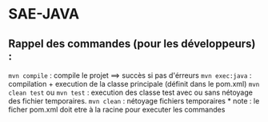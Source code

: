 # SAE-JAVA
## Rappel des commandes (pour les développeurs) : 
`mvn compile` : compile le projet ==> succès si pas d'érreurs
`mvn exec:java` : compilation + execution de la classe principale (définit dans le pom.xml)
`mvn clean test` ou `mvn test` : execution des classe test avec ou sans nétoyage des fichier temporaires.
`mvn clean` : nétoyage fichiers temporaires *
note : le ficher pom.xml doit etre à la racine pour executer les commandes
